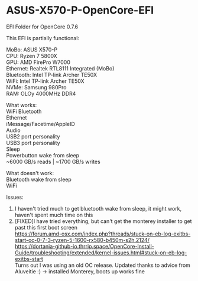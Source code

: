 # ASUS-X570-P-OpenCore-EFI  
EFI Folder for OpenCore 0.7.6  

This EFI is partially functional:  

MoBo: ASUS X570-P    
CPU: Ryzen 7 5800X  
GPU: AMD FirePro W7000  
Ethernet: Realtek RTL8111 Integrated (MoBo)  
Bluetooth: Intel TP-link Archer TE50X  
WiFi:  Intel TP-link Archer TE50X   
NVMe: Samsung 980Pro  
RAM: OLOy 4000MHz DDR4  

What works:  
WiFi 
Bluetooth  
Ethernet  
iMessage/Facetime/AppleID  
Audio  
USB2 port personality  
USB3 port personality  
Sleep    
Powerbutton wake from sleep    
~6000 GB/s reads | ~1700 GB/s writes  

What doesn't work:  
Bluetooth wake from sleep  
WiFi

Issues:  

1) I haven't tried much to get bluetooth wake from sleep, it might work, haven't spent much time on this  
2) [FIXED]I have tried everything, but can't get the monterey installer to get past this first boot screen    
    https://forum.amd-osx.com/index.php?threads/stuck-on-eb-log-exitbs-start-oc-0-7-3-ryzen-5-1600-rx580-b450m-s2h.2124/  
    https://dortania-github-io.thrrip.space/OpenCore-Install-Guide/troubleshooting/extended/kernel-issues.html#stuck-on-eb-log-exitbs-start   
    Turns out I was using an old OC release. Updated thanks to advice from Aluveitie :) -> installed Monterey, boots up works fine 
